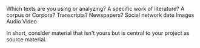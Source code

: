 Which texts are you using or analyzing? A specific work of literature? A corpus or Corpora? Transcripts? Newspapers? Social network date Images Audio Video

In short, consider material that isn't yours but is central to your project as source material.
